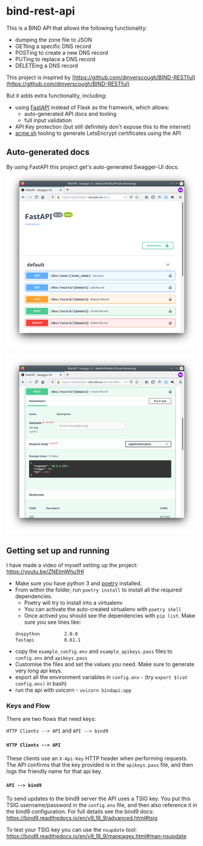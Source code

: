 # bind-rest-api

This is a BIND API that allows the following functionality:
* dumping the zone file to JSON
* GETting a specific DNS record
* POSTing to create a new DNS record
* PUTing to replace a DNS record
* DELETEing a DNS record

This project is inspired by [https://github.com/dmyerscough/BIND-RESTful](https://github.com/dmyerscough/BIND-RESTful)

But it adds extra functionality, including:
* using [FastAPI](https://fastapi.tiangolo.com/) instead of Flask as the framwork, which allows:
  * auto-generated API docs and tooling
  * full input validation
* API Key protection (but still definitely don't expose this to the internet)
* [acme.sh](https://acme.sh) tooling to generate LetsEncrypt certificates using the API

## Auto-generated docs

By using FastAPI this project get's auto-generated Swagger-UI docs:
![auto docs 1](img/bind-rest-api-01.png)

![auto docs 2](img/bind-rest-api-02.png)

## Getting set up and running

I have made a video of myself setting up the project: https://youtu.be/ZNEtmWhu1HI

* Make sure you have python 3 and [poetry](https://python-poetry.org/) installed.
* From within the folder, run `poetry install` to install all the required dependencies.
  * Poetry will try to install into a virtualenv
  * You can activate the auto-created virtualenv with `poetry shell`
  * Once actived you should see the dependencies with `pip list`. Make sure you see lines like:
  ```
  dnspython         2.0.0
  fastapi           0.61.1
  ```
* copy the `example_config.env` and `example_apikeys.pass` files to `config.env` and `apikeys.pass`
* Customise the files and set the values you need. Make sure to generate very long api keys.
* export all the environment variables in `config.env` - (try `export $(cat config.env)` in bash)
* run the api with uvicorn - `uvicorn bindapi:app`

### Keys and Flow
There are two flows that need keys:

`HTTP Clients --> API` and `API --> bind9`

#### `HTTP Clients --> API`
These clients use an `X-Api-Key` HTTP header when performing requests. The API confirms that the key provided is in the `apikeys.pass` file, and then logs the friendly name for that api key.

#### `API --> bind9`
To send updates to the bind9 server the API uses a TSIG key. You put this TSIG username/password in the `config.env` file, and then also reference it in the bind9 configuration. For full details see the bind9 docs: https://bind9.readthedocs.io/en/v9_16_9/advanced.html#tsig

To test your TSIG key you can use the `nsupdate` tool: https://bind9.readthedocs.io/en/v9_16_9/manpages.html#man-nsupdate
